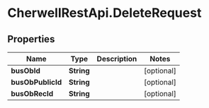 # CherwellRestApi.DeleteRequest

## Properties
Name | Type | Description | Notes
------------ | ------------- | ------------- | -------------
**busObId** | **String** |  | [optional] 
**busObPublicId** | **String** |  | [optional] 
**busObRecId** | **String** |  | [optional] 


